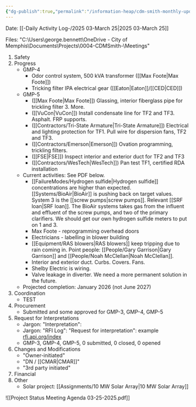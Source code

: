 ```yaml
---
{"dg-publish":true,"permalink":"/information-heap/cdm-smith-monthly-update-march-2025/","noteIcon":"","created":"2025-03-25T08:58:44.202-05:00"}
---
```


Date: [[-Daily Activity Log-/2025 03-March 25\|2025 03-March 25]]

Files: "C:\Users\george.bennett\OneDrive - City of Memphis\Documents\Projects\0004-CDMSmith-\Meetings"


1. Safety
2. Progress
	- GMP-4
		- Odor control system, 500 kVA transformer ([[Max Foote\|Max Foote]])
		- Tricking filter IPA electrical gear ([[Eaton\|Eaton]]/[[CED\|CED]])
	- GMP-5
		- ([[Max Foote\|Max Foote]]) Glassing, interior fiberglass pipe for trickling filter 3. More. 
		- ([[VuCon\|VuCon]]) Install condensate line for TF2 and TF3. Asphalt. FRP supports.
		- ([[Contractors/Tri-State Armature\|Tri-State Armature]]) Electrical and lighting protection for TF1. Pull wire for dispersion fans, TF2 and TF3.
		- ([[Contractors/Emerson\|Emerson]]) Ovation programming, trickling filters.
		- ([[FSE\|FSE]]) Inspect interior and exterior duct for TF2 and TF3
		- ([[Contractors/WesTech\|WesTech]]) Pan test TF1, certified RDA installation
	- Current activities: See PDF below.
		- [[FailureModes/Hydrogen sulfide\|Hydrogen sulfide]] concentrations are higher than expected. [[Systems/BioAir\|BioAir]] is pushing back on target values. System 3 is the [[screw pumps\|screw pumps]]. Relevant [[SRF loan\|SRF loan]]. The BioAir systems takes gas from the influent and effluent of the screw pumps, and two of the primary clarifiers. We should get our own hydrogen sulfide meters to put on 1 and 3.
		- Max Foote - reprogramming overhead doors
		- Electricians - labelling in blower building
		- [[Equipment/RAS blowers\|RAS blowers]] keep tripping due to rain coming in. Point people: [[People/Gary Garrison\|Gary Garrison]] and [[People/Noah McClellan\|Noah McClellan]].
		- Interior and exterior duct. Curbs. Covers. Fans.
		- Shelby Electric is wiring.
		- Valve leakage in diverter. We need a more permanent solution in the future.
	- Projected completion: January 2026 (not June 2027)
3. Coordination
	- TEST
4. Procurement
	- Submitted and some approved for GMP-3, GMP-4, GMP-5
5. Request for Interpretations
	- Jargon: "Interpretation":
	- Jargon: "RFI Log": "Request for interpretation": example [rfi.api.org/index](https://rfi.api.org/index)
	- GMP-3, GMP-4, GMP-5, 0 submitted, 0 closed, 0 opened
6. Changes and Modifications
	- "Owner-initiated"
	- "DN / [[CMAR\|CMAR]]"
	- "3rd party initiated"
7. Financial
8. Other
	- Solar project: [[Assignments/10 MW Solar Array\|10 MW Solar Array]] 

![[Project Status Meeting Agenda 03-25-2025.pdf]]